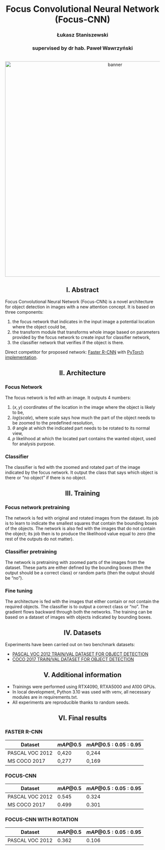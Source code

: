 <h1 align="center">Focus Convolutional Neural Network (Focus-CNN)</h1>
<h3 align="center">Łukasz Staniszewski</h2>
<h3 align="center">supervised by dr hab. Paweł Wawrzyński</h2>

<br>
<div align="center">
<img src="https://simargl.eu/images/partner-wut.png" alt="banner" width=700>
</div>

<h2 align="center"> I. Abstract </h2>

Focus Convolutional Neural Network (Focus-CNN) is a novel architecture for object detection in images with a new attention concept. It is based on three components:

1) the focus network that indicates in the input image a potential location where the object could be,
2) the transform module that transforms whole image based on parameters provided by the focus network to create input for classifier network,
3) the classifier network that verifies if the object is there.

Direct competitor for proposed network: <a href="https://arxiv.org/pdf/1506.01497">Faster R-CNN</a> with <a href="https://github.com/AlphaJia/pytorch-faster-rcnn">PyTorch implementation</a>.

<h2 align="center"> II. Architecture </h2>

### Focus Network

The focus network is fed with an image. It outputs 4 numbers:

1) $(x,y)$ coordinates of the location in the image where the object is likely to be,
2) $log(scale)$, where scale says how much the part of the object needs to be zoomed to the predefined resolution,
3) $\theta$ angle at which the indicated part needs to be rotated to its normal view,
4) $p$ likelihood at which the located part contains the wanted object, used for analysis purpose.

### Classifier

The classifier is fed with the zoomed and rotated part of the image indicated by the focus network. It output the class that says which object is there or “no object” if there is no object.

<h2 align="center"> III. Training </h2>

### Focus network pretraining

The network is fed with original and rotated images from the dataset. Its job is to learn to indicate the smallest squares that contain the bounding boxes of the objects. The network is also fed with the images that do not contain the object; its job then is to produce the likelihood value equal to zero (the rest of the outputs do not matter).

### Classifier pretraining

The network is pretraining with zoomed parts of the images from the dataset. These parts are either defined by the bounding boxes (then the output should be a correct class) or random parts (then the output should be “no”).

### Fine tuning

The architecture is fed with the images that either contain or not contain the required objects. The classifier is to output a correct class or “no”. The gradient flows backward through both the networks.
The training can be based on a dataset of images with objects indicated by bounding boxes.

<h2 align="center"> IV. Datasets </h2>

Experiments have been carried out on two benchmark datasets:

+ <a href="https://cocodataset.org/#home">PASCAL VOC 2012 TRAIN/VAL DATASET FOR OBJECT DETECTION</a>
+ <a href="http://host.robots.ox.ac.uk/pascal/VOC/">COCO 2017 TRAIN/VAL DATASET FOR OBJECT DETECTION</a>

<h2 align="center"> V. Additional information </h2>

+ Trainings were performed using RTX4090, RTXA5000 and A100 GPUs.
+ In local development, Python 3.10 was used with venv, all necessary modules are in requirements.txt.
+ All experiments are reproducible thanks to random seeds.

<h2 align="center"> VI. Final results </h2>

### FASTER R-CNN

| **Dataset** | **$mAP@0.5$** | **$mAP@0.5:0.05:0.95$** |
|---|---|---|
| PASCAL VOC 2012 | 0,420 | 0,244 |
| MS COCO 2017 | 0,277 | 0,169 |

### FOCUS-CNN

| **Dataset** | **$mAP@0.5$** | **$mAP@0.5:0.05:0.95$** |
|---|---|---|
| PASCAL VOC 2012 | 0.545 | 0.324 |
| MS COCO 2017 | 0.499 | 0.301 |

### FOCUS-CNN WITH ROTATION

| **Dataset** | **$mAP@0.5$** | **$mAP@0.5:0.05:0.95$** |
|---|---|---|
| PASCAL VOC 2012 | 0.362 | 0.106 |

